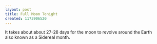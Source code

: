 ```yaml
---
layout: post
title: Full Moon Tonight
created: 1172906520
---
```


It takes about about 27-28 days for the moon to revolve around the Earth also known as a Sidereal month.

